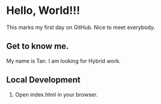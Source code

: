 # Hello, World!!!

This marks my first day on GitHub. Nice to meet everybody.

## Get to know me.

My name is Tan. I am looking for Hybrid work.

## Local Development

1. Open index.html in your browser.
